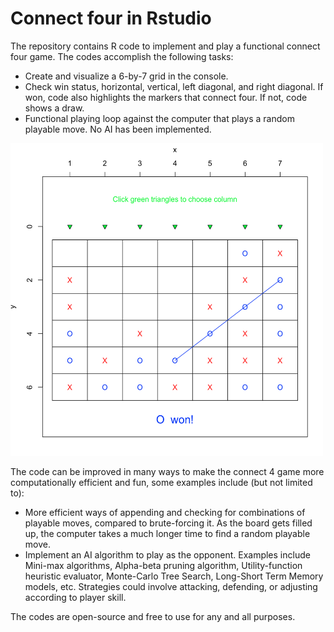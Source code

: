 # Connect four in Rstudio

The repository contains R code to implement and play a functional connect four game. The codes accomplish the following tasks:
* Create and visualize a 6-by-7 grid in the console.
* Check win status, horizontal, vertical, left diagonal, and right diagonal. If won, code also highlights the markers that connect four. If not, code shows a draw.
* Functional playing loop against the computer that plays a random playable move. No AI has been implemented.

<img src="https://github.com/Stochastic1017/Connect4-in-R/blob/main/Connect4.png" width="500" height="500">

The code can be improved in many ways to make the connect 4 game more computationally efficient and fun, some examples include (but not limited to):
* More efficient ways of appending and checking for combinations of playable moves, compared to brute-forcing it. As the board gets filled up, the computer takes a much longer time to find a random playable move.
* Implement an AI algorithm to play as the opponent. Examples include Mini-max algorithms, Alpha-beta pruning algorithm, Utility-function heuristic evaluator, Monte-Carlo Tree Search, Long-Short Term Memory models, etc. Strategies could involve attacking, defending, or adjusting according to player skill.

The codes are open-source and free to use for any and all purposes.
